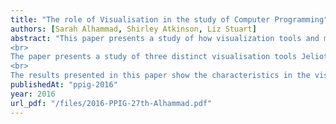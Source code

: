 ```yaml
---
title: "The role of Visualisation in the study of Computer Programming"
authors: [Sarah Alhammad, Shirley Atkinson, Liz Stuart]
abstract: "This paper presents a study of how visualization tools and methods are used to support the study of computer programming. The purpose of this study was to establish whether visualisation could be exploited more fully or more effectively to support this learning. Furthermore, if that were the case, then this study would aim to define the requirements of novice programmers. Greater understanding of the requirements of novice programmers is expected to steer this research towards finding better solutions to the challenges faced by students of programming.
<br>
The paper presents a study of three distinct visualisation tools Jeliot(Moreno, Myller, Sutinen, & Ben-Ari, 2004), Online Python Tutor (Guo, 2013) and Visual Logic (Gudmundsen & Olivieri, 2011). The nature of how visualisation is exploited in each of these tools is evaluated. This evaluation is based on how the tool visualises the execution of (i) loops, (ii) object-oriented programming and (iii) the parameter –passing by value/reference. These three problems are a sample of problems that students find complex when writing programs (Eckerdal et al., 2006; Boustedt et al., 2007; Sanders et al., 2008).
<br>
The results presented in this paper show the characteristics in the visualisation tools and the students’ preferences in using them. The students evaluated the following eight characteristics: tool availability, error explanation, expression evaluation, the interface, programming languages the tool supports, animation, class hierarchy and save the execution history."
publishedAt: "ppig-2016"
year: 2016
url_pdf: "/files/2016-PPIG-27th-Alhammad.pdf"
---
```

